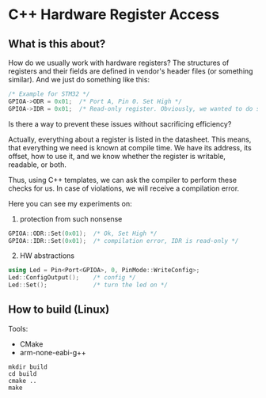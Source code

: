# C++ Hardware Register Access

## What is this about?

How do we usually work with hardware registers?
The structures of registers and their fields are defined in vendor's header files (or something similar). And we just do something like this:

```cpp
/* Example for STM32 */
GPIOA->ODR = 0x01;  /* Port A, Pin 0. Set High */
GPIOA->IDR = 0x01;  /* Read-only register. Obviously, we wanted to do something different */
```

Is there a way to prevent these issues without sacrificing efficiency?

Actually, everything about a register is listed in the datasheet. This means, that everything we need is known at compile time. We have its address, its offset, how to use it, and we know whether the register is writable, readable, or both.

Thus, using C++ templates, we can ask the compiler to perform these checks for us. In case of violations, we will receive a compilation error. 

Here you can see my experiments on:
1) protection from such nonsense
```cpp
GPIOA::ODR::Set(0x01);  /* Ok, Set High */
GPIOA::IDR::Set(0x01);  /* compilation error, IDR is read-only */
```

2) HW abstractions
```cpp
using Led = Pin<Port<GPIOA>, 0, PinMode::WriteConfig>;
Led::ConfigOutput();    /* config */
Led::Set();             /* turn the led on */
```

## How to build (Linux)

Tools:
- CMake
- arm-none-eabi-g++

```
mkdir build
cd build
cmake ..
make
```